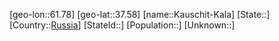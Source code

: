 ﻿---
location: [37.58,61.78]
type: City
tags:
- geo/City


SpocWebEntityId: 31358
isDeleted: false
confidential: public

---
[geo-lon::61.78]
[geo-lat::37.58]
[name::Kauschit-Kala]
[State::]
[Country::[Russia](geo/Continent/Europe/Russia.md)]
[StateId::]
[Population::]
[Unknown::]

